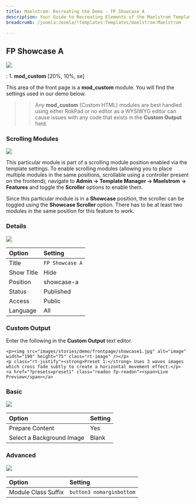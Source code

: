 ```yaml
---
title: Maelstrom: Recreating the Demo - FP Showcase A
description: Your Guide to Recreating Elements of the Maelstrom Template for Joomla
breadcrumb: /joomla:Joomla/!templates:Templates/maelstrom:Maelstrom

---
```


FP Showcase A
-----

![][demo]

:   1. **mod_custom** [20%, 10%, se]

This area of the front page is a **mod_custom** module. You will find the settings used in our demo below.

>> Any **mod_custom** (Custom HTML) modules are best handled using either RokPad or no editor as a WYSIWYG editor can cause issues with any code that exists in the **Custom Output** field.

### Scrolling Modules

![][demo5]

This particular module is part of a scrolling module position enabled via the template settings. To enable scrolling modules (allowing you to place multiple modules in the same positions, scrollable using a controller present on the frontend), navigate to **Admin -> Template Manager -> Maelstrom -> Features** and toggle the **Scroller** options to enable them. 

Since this particular module is in a **Showcase** position, the scroller can be toggled using the **Showcase Scroller** option. There has to be at least two modules in the same position for this feature to work.

### Details

![][demo2]

| Option     | Setting         |  
| :--------- | :-------------- |  
| Title      | `FP Showcase A` |  
| Show Title | Hide            |  
| Position   | showcase-a      |  
| Status     | Published       |  
| Access     | Public          |  
| Language   | All             |  

### Custom Output

Enter the following in the **Custom Output** text editor.

~~~
<p><img src="images/stories/demo/frontpage/showcase1.jpg" alt="image" width="190" height="75" class="rt-image" /></p>
<p class="rt-justify"><strong>Preset 1:</strong> Uses 3 waves images which cross fade subtly to create a horizontal movement effect.</p>
<a href="?presets=preset1" class="readon fp-readon"><span>Live Preview</span></a>
~~~

### Basic

![][demo3]

| Option                    | Setting |
| :------------------------ | :------ |
| Prepare Content           | Yes     |
| Select a Background Image | Blank   |

### Advanced

![][demo4]

| Option              | Setting                  |  
| :------------------ | :----------------------- |  
| Module Class Suffix | `button3 nomarginbottom` |  

[demo]: assets/demo_1.jpeg
[demo2]: assets/demo_1a.jpeg
[demo3]: assets/demo_1b.jpeg
[demo4]: assets/demo_1c.jpeg
[demo5]: assets/demo_1d.jpeg
